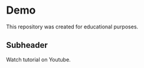 # Demo

This repository was created for educational purposes.

## Subheader

Watch tutorial on Youtube.
